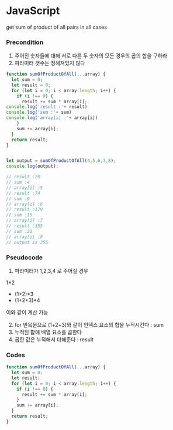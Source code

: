 # JavaScript
get sum of product of all pairs in all cases


### Precondition

1. 주어진 숫자들에 대해 서로 다른 두 숫자의 모든 경우의 곱의 합을 구하라
2. 파라미터 갯수는 정해져있지 않다


```js
function sumOfProductOfAll(...array) {
  let sum = 0;
  let result = 0;
  for (let i = 0; i < array.length; i++) {
    if (i !== 0) {
      result += sum * array[i];
console.log('result :'+ result)
console.log('sum :'+ sum)
console.log('array[i] :'+ array[i])
    }
    sum += array[i];
  }
  return result;
}


let output = sumOfProductOfAll(4,5,6,7,8);
console.log(output);

// result :20
// sum :4
// array[i] :5
// result :74
// sum :9
// array[i] :6
// result :179
// sum :15
// array[i] :7
// result :355
// sum :22
// array[i] :8
// output is 355
```


### Pseudocode
1. 파라미터가 1,2,3,4 로 주어질 경우

1*2
+ (1+2)*3
+ (1+2+3)*4

이와 같이 계산 가능

2. for 반목문으로 (1+2+3)와 같이 인덱스 요소의 합을 누적시킨다 : sum
3. 누적된 합에 배열 요소를 곱한다 
4. 곱한 값은 누적해서 더해준다 : result


### Codes

```js
function sumOfProductOfAll(...array) {
  let sum = 0;
  let result;
  for (let i = 0; i < array.length; i++) {
    if (i !== 0) {
      result += sum * array[i];
    }
    sum += array[i];
  }
  return result;
}
```

